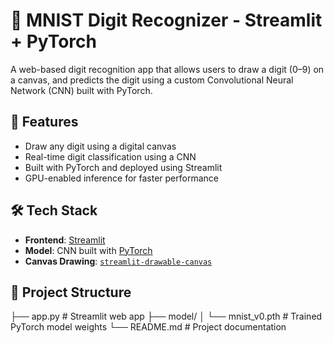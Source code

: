 # 🧠 MNIST Digit Recognizer - Streamlit + PyTorch

A web-based digit recognition app that allows users to draw a digit (0–9) on a canvas, and predicts the digit using a custom Convolutional Neural Network (CNN) built with PyTorch.

## 🚀 Features

- Draw any digit using a digital canvas
- Real-time digit classification using a CNN
- Built with PyTorch and deployed using Streamlit
- GPU-enabled inference for faster performance

## 🛠️ Tech Stack

- **Frontend**: [Streamlit](https://streamlit.io/)
- **Model**: CNN built with [PyTorch](https://pytorch.org/)
- **Canvas Drawing**: [`streamlit-drawable-canvas`](https://github.com/andfanilo/streamlit-drawable-canvas)

## 📁 Project Structure

├── app.py # Streamlit web app
├── model/
│ └── mnist_v0.pth # Trained PyTorch model weights
└── README.md # Project documentation
